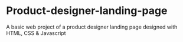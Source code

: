 # Product-designer-landing-page
 A basic web project of a product designer landing page designed with HTML, CSS & Javascript
